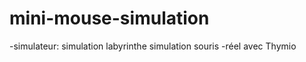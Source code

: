 # mini-mouse-simulation

-simulateur:
    simulation labyrinthe
    simulation souris
-réel avec Thymio